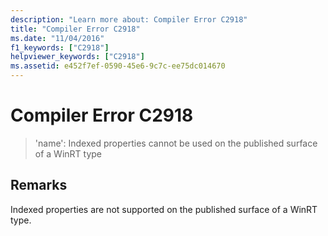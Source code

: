```yaml
---
description: "Learn more about: Compiler Error C2918"
title: "Compiler Error C2918"
ms.date: "11/04/2016"
f1_keywords: ["C2918"]
helpviewer_keywords: ["C2918"]
ms.assetid: e452f7ef-0590-45e6-9c7c-ee75dc014670
---
```

# Compiler Error C2918

> 'name': Indexed properties cannot be used on the published surface of a WinRT type

## Remarks

Indexed properties are not supported on the published surface of a WinRT type.
